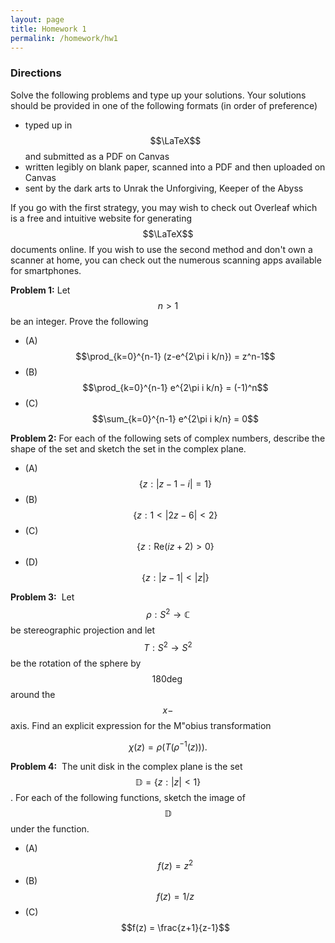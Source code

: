 ```yaml
---
layout: page
title: Homework 1
permalink: /homework/hw1
---
```


### Directions
Solve the following problems and type up your solutions.  Your solutions should be provided in one of the following formats (in order of preference)
* typed up in $$\LaTeX$$ and submitted as a PDF on Canvas
* written legibly on blank paper, scanned into a PDF and then uploaded on Canvas
* sent by the dark arts to Unrak the Unforgiving, Keeper of the Abyss

If you go with the first strategy, you may wish to check out Overleaf which is a free and intuitive website for generating $$\LaTeX$$ documents online.
If you wish to use the second method and don't own a scanner at home, you can check out the numerous scanning apps available for smartphones.

**Problem 1:** Let $$n>1$$ be an integer.  Prove the following

* (A) $$\prod_{k=0}^{n-1} (z-e^{2\pi i k/n}) = z^n-1$$
* (B) $$\prod_{k=0}^{n-1} e^{2\pi i k/n} = (-1)^n$$
* (C) $$\sum_{k=0}^{n-1} e^{2\pi i k/n} = 0$$

**Problem 2:** For each of the following sets of complex numbers, describe the shape of the set and sketch the set in the complex plane.

* (A) $$\{z: |z-1-i| = 1\}$$
* (B) $$\{z: 1 < |2z-6| < 2\}$$
* (C) $$\{z: \text{Re}(iz + 2) > 0\}$$
* (D) $$\{z: |z-1| < |z|\}$$

**Problem 3:**  Let $$\rho: S^2\rightarrow\mathbb C$$ be stereographic projection and let $$T: S^2\rightarrow S^2$$ be the rotation of the sphere by $$180\deg$$ around the $$x-$$axis.  Find an explicit expression for the M\"obius transformation

$$\chi(z) = \rho(T(\rho^{-1}(z))).$$

**Problem 4:**  The unit disk in the complex plane is the set $$\mathbb D = \{z: |z| < 1\}$$.  For each of the following functions, sketch the image of $$\mathbb D$$ under the function.

* (A) $$f(z) = z^2$$ 
* (B) $$f(z) = 1/z$$
* (C) $$f(z) = \frac{z+1}{z-1}$$




